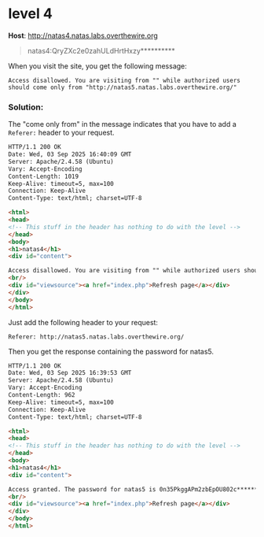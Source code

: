 # level 4

**Host**: http://natas4.natas.labs.overthewire.org
>natas4:QryZXc2e0zahULdHrtHxzy**********

When you visit the site, you get the following message:

```
Access disallowed. You are visiting from "" while authorized users should come only from "http://natas5.natas.labs.overthewire.org/"
```

### Solution:

The "come only from" in the message indicates that you have to add a `Referer:` header to your request.

```html
HTTP/1.1 200 OK
Date: Wed, 03 Sep 2025 16:40:09 GMT
Server: Apache/2.4.58 (Ubuntu)
Vary: Accept-Encoding
Content-Length: 1019
Keep-Alive: timeout=5, max=100
Connection: Keep-Alive
Content-Type: text/html; charset=UTF-8

<html>
<head>
<!-- This stuff in the header has nothing to do with the level -->
</head>
<body>
<h1>natas4</h1>
<div id="content">

Access disallowed. You are visiting from "" while authorized users should come only from "http://natas5.natas.labs.overthewire.org/"
<br/>
<div id="viewsource"><a href="index.php">Refresh page</a></div>
</div>
</body>
</html>
```

Just add the following header to your request:

```http
Referer: http://natas5.natas.labs.overthewire.org/
```

Then you get the response containing the password for natas5.

```html
HTTP/1.1 200 OK
Date: Wed, 03 Sep 2025 16:39:53 GMT
Server: Apache/2.4.58 (Ubuntu)
Vary: Accept-Encoding
Content-Length: 962
Keep-Alive: timeout=5, max=100
Connection: Keep-Alive
Content-Type: text/html; charset=UTF-8

<html>
<head>
<!-- This stuff in the header has nothing to do with the level -->
</head>
<body>
<h1>natas4</h1>
<div id="content">

Access granted. The password for natas5 is 0n35PkggAPm2zbEpOU802c**********
<br/>
<div id="viewsource"><a href="index.php">Refresh page</a></div>
</div>
</body>
</html>
```